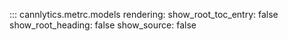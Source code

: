 ::: cannlytics.metrc.models
    rendering:
      show_root_toc_entry: false
      show_root_heading: false
      show_source: false